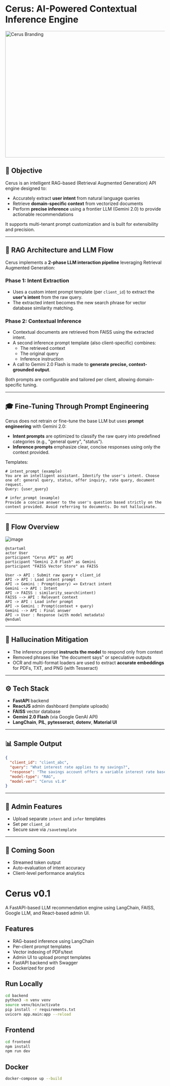 # Cerus: AI-Powered Contextual Inference Engine

<img src="https://github.com/user-attachments/assets/5364e914-5696-499d-a714-1f60c56016f2" height="400" width="1500" alt="Cerus Branding" />


## 🚀 Objective
Cerus is an intelligent RAG-based (Retrieval Augmented Generation) API engine designed to:
- Accurately extract **user intent** from natural language queries
- Retrieve **domain-specific context** from vectorized documents
- Perform **precise inference** using a frontier LLM (Gemini 2.0) to provide actionable recommendations

It supports multi-tenant prompt customization and is built for extensibility and precision.

---

## 🧐 RAG Architecture and LLM Flow
Cerus implements a **2-phase LLM interaction pipeline** leveraging Retrieval Augmented Generation:

### Phase 1: Intent Extraction
- Uses a custom intent prompt template (per `client_id`) to extract the **user's intent** from the raw query.
- The extracted intent becomes the new search phrase for vector database similarity matching.

### Phase 2: Contextual Inference
- Contextual documents are retrieved from FAISS using the extracted intent.
- A second inference prompt template (also client-specific) combines:
  - The retrieved context
  - The original query
  - Inference instruction
- A call to Gemini 2.0 Flash is made to **generate precise, context-grounded output**.

Both prompts are configurable and tailored per client, allowing domain-specific tuning.

---

## 🎓 Fine-Tuning Through Prompt Engineering
Cerus does not retrain or fine-tune the base LLM but uses **prompt engineering** with Gemini 2.0:
- **Intent prompts** are optimized to classify the raw query into predefined categories (e.g., "general query", "status").
- **Inference prompts** emphasize clear, concise responses using only the context provided.

Templates:
```text
# intent_prompt (example)
You are an intelligent assistant. Identify the user's intent. Choose one of: general query, status, offer inquiry, rate query, document request.
Query: {user_query}

# infer_prompt (example)
Provide a concise answer to the user's question based strictly on the context provided. Avoid referring to documents. Do not hallucinate.
```

---

## 🔄 Flow Overview

![image](https://github.com/user-attachments/assets/9a78577a-8c3e-4251-a385-2397bad2a5bb)


```plantuml
@startuml
actor User
participant "Cerus API" as API
participant "Gemini 2.0 Flash" as Gemini
participant "FAISS Vector Store" as FAISS

User -> API : Submit raw query + client_id
API -> API : Load intent prompt
API -> Gemini : Prompt(query) => Extract intent
Gemini --> API : Intent
API -> FAISS : similarity_search(intent)
FAISS --> API : Relevant context
API -> API : Load infer prompt
API -> Gemini : Prompt(context + query)
Gemini --> API : Final answer
API -> User : Response (with model metadata)
@enduml
```

---

## 🚫 Hallucination Mitigation
- The inference prompt **instructs the model** to respond only from context
- Removed phrases like "the document says" or speculative outputs
- OCR and multi-format loaders are used to extract **accurate embeddings** for PDFs, TXT, and PNG (with Tesseract)

---

## ⚙️ Tech Stack
- **FastAPI** backend
- **ReactJS** admin dashboard (template uploads)
- **FAISS** vector database
- **Gemini 2.0 Flash** (via Google GenAI API)
- **LangChain**, **PIL**, **pytesseract**, **dotenv**, **Material UI**

---

## 📊 Sample Output
```json
{
  "client_id": "client_abc",
  "query": "What interest rate applies to my savings?",
  "response": "The savings account offers a variable interest rate based on your balance. For current rates, visit bankofamerica.com or call customer support.",
  "model-type": "RAG",
  "model-ver": "Cerus v1.0"
}
```

---

## 🚪 Admin Features
- Upload separate `intent` and `infer` templates
- Set per `client_id`
- Secure save via `/savetemplate`

---

## 🚀 Coming Soon
- Streamed token output
- Auto-evaluation of intent accuracy
- Client-level performance analytics


# Cerus v0.1

A FastAPI-based LLM recommendation engine using LangChain, FAISS, Google LLM, and React-based admin UI.

## Features

- RAG-based inference using LangChain
- Per-client prompt templates
- Vector indexing of PDFs/text
- Admin UI to upload prompt templates
- FastAPI backend with Swagger
- Dockerized for prod

## Run Locally

```bash
cd backend
python3 -m venv venv
source venv/bin/activate
pip install -r requirements.txt
uvicorn app.main:app --reload
```

## Frontend

```bash
cd frontend
npm install
npm run dev
```

## Docker

```bash
docker-compose up --build
```
